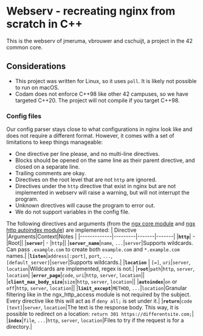 # Webserv - recreating nginx from scratch in C++
This is the webserv of jmeruma, vbrouwer and cschuijt, a project in the 42 common core.

## Considerations

* This project was written for Linux, so it uses `poll`. It is likely not possible to run on macOS.
* Codam does not enforce C++98 like other 42 campuses, so we have targeted C++20. The project will not compile if you target C++98.

### Config files
Our config parser stays close to what configurations in nginx look like and does not require a different format. However, it comes with a set of limitations to keep things manageable:
* One directive per line please, and no multi-line directives.
* Blocks should be opened on the same line as their parent directive, and closed on a separate line.
* Trailing comments are okay.
* Directives on the root level that are not `http` are ignored.
* Directives under the `http` directive that exist in nginx but are not implemented in webserv will raise a warning, but will not interrupt the program.
* Unknown directives will cause the program to error out.
* We do not support variables in the config file.

The following directives and arguments (from the [ngx core module](https://nginx.org/en/docs/http/ngx_http_core_module.html) and [ngx http autoindex module](https://nginx.org/en/docs/http/ngx_http_autoindex_module.html)) are implemented:
| Directive   |Arguments|Context|Notes  |
|-------------|---------|-------|-------|
|__`http`__| - |Root||
|__`server`__| - |`http`||
|__`server_name`__|`name`, `...`|`server`|Supports wildcards. Can pass `.example.com` to create both `example.com` and `*.example.com` names.|
|__`listen`__|`address[:port]`, `port`, `...`, `[default_server]`|`server`|Supports wildcards.|
|__`location`__ | `[=]`, `uri`|`server`, `location`|Wildcards are implemented, regex is not.|
|__`root`__|`path`|`http`, `server`, `location`|
|__`error_page`__|`code`, `uri`|`http`, `server`, `location`||
|__`client_max_body_size`__|`size`|`http`, `server`, `location`||
|__`autoindex`__|`on` or `off`|`http`, `server`, `location`||
|__`limit_except`__|`METHOD`, `...`|`location`|Granular filtering like in the ngx_http_access module is not required by the subject. Every directive like this will act as if `deny all;` is set under it.|
|__`return`__|`code [text]`|`server`, `location`|The text is the response body. This way, it is possible to redirect on a location: `return 301 https://differentsite.com;`|
|__`index`__|`file`, `...`|`http`, `server`, `location`|Files to try if the request is for a directory.|
